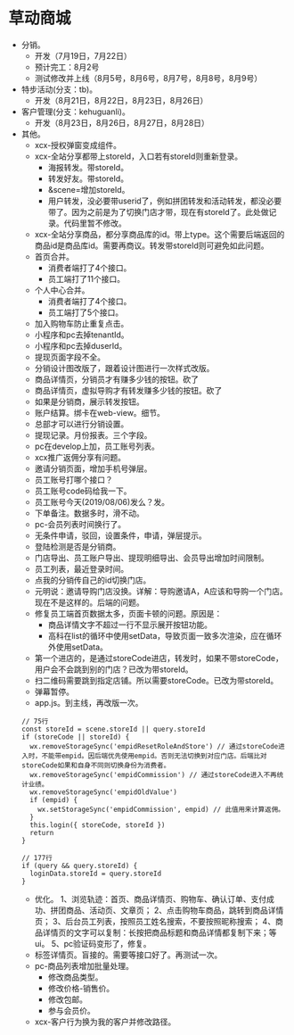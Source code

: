# 草动商城
* 分销。
    - 开发（7月19日，7月22日）
    - 预计完工：8月2号
    - 测试修改并上线（8月5号，8月6号，8月7号，8月8号，8月9号）
* 特步活动(分支：tb)。
    - 开发（8月21日，8月22日，8月23日，8月26日）
* 客户管理(分支：kehuguanli)。
    - 开发（8月23日，8月26日，8月27日，8月28日）
* 其他。
    - xcx-授权弹窗变成组件。
    - xcx-全站分享都带上storeId，入口若有storeId则重新登录。
        - 海报转发。带storeId。
        - 转发好友。带storeId。
        - &scene=增加storeId。
        - 用户转发，没必要带userid了，例如拼团转发和活动转发，都没必要带了。因为之前是为了切换门店才带，现在有storeId了。此处做记录。代码里暂不修改。
    - xcx-全站分享商品，都分享商品库的id。带上type。这个需要后端返回的商品id是商品库id。需要再商议。转发带storeId则可避免如此问题。
    - 首页合并。
        - 消费者端打了4个接口。
        - 员工端打了11个接口。
    - 个人中心合并。
        - 消费者端打了4个接口。
        - 员工端打了5个接口。
    - 加入购物车防止重复点击。
    - 小程序和pc去掉tenantId。
    - 小程序和pc去掉duserId。
    - 提现页面字段不全。
    - 分销设计图改版了，跟着设计图进行一次样式改版。
    - 商品详情页，分销员才有赚多少钱的按钮。砍了
    - 商品详情页，虚拟导购才有转发赚多少钱的按钮。砍了
    - 如果是分销商，展示转发按钮。
    - 账户结算。绑卡在web-view。细节。
    - 总部才可以进行分销设置。
    - 提现记录。月份报表。三个字段。
    - pc在develop上加，员工账号列表。
    - xcx推广返佣分享有问题。
    - 邀请分销页面，增加手机号弹层。
    - 员工账号打哪个接口？
    - 员工账号code码给我一下。
    - 员工账号今天(2019/08/06)发么？发。
    - 下单备注。数据多时，滑不动。
    - pc-会员列表时间换行了。
    - 无条件申请，驳回，设置条件，申请，弹层提示。
    - 登陆检测是否是分销商。
    - 门店导出、员工账户导出、提现明细导出、会员导出增加时间限制。
    - 员工列表，最近登录时间。
    - 点我的分销传自己的id切换门店。
    - 元明说：邀请导购门店没换。详解：导购邀请A，A应该和导购一个门店。现在不是这样的。后端的问题。
    - 修复员工端首页数据太多，页面卡顿的问题。原因是：
        - 商品详情文字不超过一行不显示展开按钮功能。
        - 高科在list的循环中使用setData，导致页面一致多次渲染，应在循环外使用setData。
    - 第一个进店的，是通过storeCode进店，转发时，如果不带storeCode，用户会不会跳到别的门店？已改为带storeId。
    - 扫二维码需要跳到指定店铺。所以需要storeCode。已改为带storeId。
    - 弹幕暂停。
    - app.js。到主线，再改版一次。
    ```
    // 75行
    const storeId = scene.storeId || query.storeId
    if (storeCode || storeId) {
      wx.removeStorageSync('empidResetRoleAndStore') // 通过storeCode进入时，不能带empid。因后端优先使用empid。否则无法切换到对应门店。后端比对storeCode如果和自身不同则切换身份为消费者。
      wx.removeStorageSync('empidCommission') // 通过storeCode进入不再统计业绩。
      wx.removeStorageSync('empidOldValue')
      if (empid) {
        wx.setStorageSync('empidCommission', empid) // 此值用来计算返佣。
      }
      this.login({ storeCode, storeId })
      return
    }
    ```
    ```
    // 177行
    if (query && query.storeId) {
      loginData.storeId = query.storeId
    }
    ```
    - 优化。
        1、浏览轨迹：首页、商品详情页、购物车、确认订单、支付成功、拼团商品、活动页、文章页；
        2、点击购物车商品，跳转到商品详情页；
        3、后台员工列表，按照员工姓名搜索，不要按照昵称搜索；
        4、商品详情页的文字可以复制：长按把商品标题和商品详情都复制下来；等ui。
        5、pc验证码变形了，修复。
    - 标签详情页。盲接的。需要等接口好了。再测试一次。
    - pc-商品列表增加批量处理。
        - 修改商品类型。
        - 修改价格-销售价。
        - 修改包邮。
        - 参与会员价。
    - xcx-客户行为换为我的客户并修改路径。
